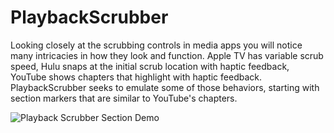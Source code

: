 # PlaybackScrubber

Looking closely at the scrubbing controls in media apps you will notice many intricacies in how they look and function. Apple TV has variable scrub speed, Hulu snaps at the initial scrub location with haptic feedback, YouTube shows chapters that highlight with haptic feedback. PlaybackScrubber seeks to emulate some of those behaviors, starting with section markers that are similar to YouTube's chapters.

![Playback Scrubber Section Demo](https://user-images.githubusercontent.com/23512386/166249235-9e70f8f4-c159-4f36-beea-ea07cfd45e1d.gif)
